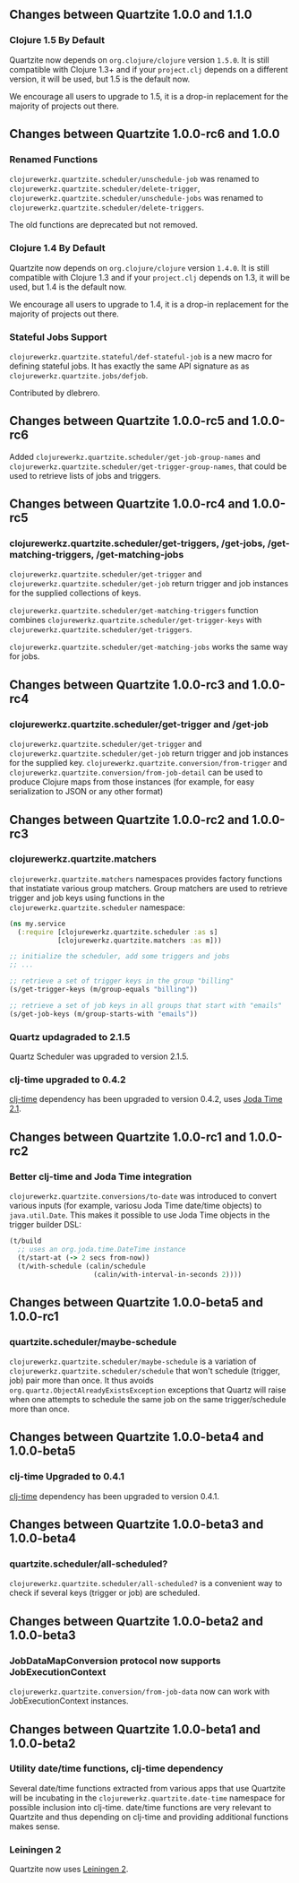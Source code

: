 ## Changes between Quartzite 1.0.0 and 1.1.0

### Clojure 1.5 By Default

Quartzite now depends on `org.clojure/clojure` version `1.5.0`. It is
still compatible with Clojure 1.3+ and if your `project.clj` depends on
a different version, it will be used, but 1.5 is the default now.

We encourage all users to upgrade to 1.5, it is a drop-in replacement
for the majority of projects out there.


## Changes between Quartzite 1.0.0-rc6 and 1.0.0

### Renamed Functions

`clojurewerkz.quartzite.scheduler/unschedule-job` was renamed to `clojurewerkz.quartzite.scheduler/delete-trigger`,
`clojurewerkz.quartzite.scheduler/unschedule-jobs` was renamed to `clojurewerkz.quartzite.scheduler/delete-triggers`.

The old functions are deprecated but not removed.


### Clojure 1.4 By Default

Quartzite now depends on `org.clojure/clojure` version `1.4.0`. It is still compatible with Clojure 1.3 and if your `project.clj` depends
on 1.3, it will be used, but 1.4 is the default now.

We encourage all users to upgrade to 1.4, it is a drop-in replacement for the majority of projects out there.



### Stateful Jobs Support

`clojurewerkz.quartzite.stateful/def-stateful-job` is a new macro for defining stateful jobs. It has exactly
the same API signature as as `clojurewerkz.quartzite.jobs/defjob`.

Contributed by dlebrero.


## Changes between Quartzite 1.0.0-rc5 and 1.0.0-rc6

Added `clojurewerkz.quartzite.scheduler/get-job-group-names` and `clojurewerkz.quartzite.scheduler/get-trigger-group-names`, that
could be used to retrieve lists of jobs and triggers.



## Changes between Quartzite 1.0.0-rc4 and 1.0.0-rc5

### clojurewerkz.quartzite.scheduler/get-triggers, /get-jobs, /get-matching-triggers, /get-matching-jobs

`clojurewerkz.quartzite.scheduler/get-trigger` and `clojurewerkz.quartzite.scheduler/get-job` return trigger and job instances
for the supplied collections of keys.

`clojurewerkz.quartzite.scheduler/get-matching-triggers` function combines
`clojurewerkz.quartzite.scheduler/get-trigger-keys` with `clojurewerkz.quartzite.scheduler/get-triggers`.

`clojurewerkz.quartzite.scheduler/get-matching-jobs` works the same way for jobs.



## Changes between Quartzite 1.0.0-rc3 and 1.0.0-rc4

### clojurewerkz.quartzite.scheduler/get-trigger and /get-job

`clojurewerkz.quartzite.scheduler/get-trigger` and `clojurewerkz.quartzite.scheduler/get-job` return trigger and job instances
for the supplied key. `clojurewerkz.quartzite.conversion/from-trigger` and `clojurewerkz.quartzite.conversion/from-job-detail` can be
used to produce Clojure maps from those instances (for example, for easy serialization to JSON or any other format)



## Changes between Quartzite 1.0.0-rc2 and 1.0.0-rc3

### clojurewerkz.quartzite.matchers

`clojurewerkz.quartzite.matchers` namespaces provides factory functions that instatiate various group matchers.
Group matchers are used to retrieve trigger and job keys using functions in the `clojurewerkz.quartzite.scheduler`
namespace:

``` clojure
(ns my.service
  (:require [clojurewerkz.quartzite.scheduler :as s]
            [clojurewerkz.quartzite.matchers :as m]))

;; initialize the scheduler, add some triggers and jobs
;; ...

;; retrieve a set of trigger keys in the group "billing"
(s/get-trigger-keys (m/group-equals "billing"))

;; retrieve a set of job keys in all groups that start with "emails"
(s/get-job-keys (m/group-starts-with "emails"))
```


### Quartz updagraded to 2.1.5

Quartz Scheduler was upgraded to version 2.1.5.


### clj-time upgraded to 0.4.2

[clj-time](https://github.com/seancorfield/clj-time) dependency has been upgraded to version 0.4.2, uses
[Joda Time 2.1](https://github.com/JodaOrg/joda-time/blob/master/RELEASE-NOTES.txt).



## Changes between Quartzite 1.0.0-rc1 and 1.0.0-rc2

### Better clj-time and Joda Time integration

`clojurewerkz.quartzite.conversions/to-date` was introduced to convert various inputs (for example,
variosu Joda Time date/time objects) to `java.util.Date`. This makes it possible to use Joda Time objects
in the trigger builder DSL:

``` clojure
(t/build
  ;; uses an org.joda.time.DateTime instance
  (t/start-at (-> 2 secs from-now))
  (t/with-schedule (calin/schedule
                     (calin/with-interval-in-seconds 2))))
```



## Changes between Quartzite 1.0.0-beta5 and 1.0.0-rc1

### quartzite.scheduler/maybe-schedule

`clojurewerkz.quartzite.scheduler/maybe-schedule` is a variation of `clojurewerkz.quartzite.scheduler/schedule`
that won't schedule (trigger, job) pair more than once. It thus avoids `org.quartz.ObjectAlreadyExistsException`
exceptions that Quartz will raise when one attempts to schedule the same job on the same trigger/schedule more
than once.




## Changes between Quartzite 1.0.0-beta4 and 1.0.0-beta5

### clj-time Upgraded to 0.4.1

[clj-time](https://github.com/seancorfield/clj-time) dependency has been upgraded to version 0.4.1.



## Changes between Quartzite 1.0.0-beta3 and 1.0.0-beta4

### quartzite.scheduler/all-scheduled?

`clojurewerkz.quartzite.scheduler/all-scheduled?` is a convenient way to check if several keys
(trigger or job) are scheduled.



## Changes between Quartzite 1.0.0-beta2 and 1.0.0-beta3

### JobDataMapConversion protocol now supports JobExecutionContext

`clojurewerkz.quartzite.conversion/from-job-data` now can work with JobExecutionContext instances.



## Changes between Quartzite 1.0.0-beta1 and 1.0.0-beta2

### Utility date/time functions, clj-time dependency

Several date/time functions extracted from various apps that use Quartzite will be
incubating in the `clojurewerkz.quartzite.date-time` namespace for possible inclusion
into clj-time. date/time functions are very relevant to Quartzite and thus depending
on clj-time and providing additional functions makes sense.

### Leiningen 2

Quartzite now uses [Leiningen 2](https://github.com/technomancy/leiningen/wiki/Upgrading).
